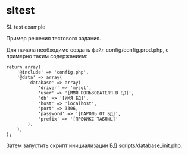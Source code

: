 # sltest
SL test example

Пример решения тестового задания.

Для начала необходимо создать файл config/config.prod.php, с примерно таким содержанием:
```
return array(
    '@include' => 'config.php',
    '@data' => array(
        'database' => array(
            'driver' => 'mysql',
            'user' => '[ИМЯ ПОЛЬЗОВАТЕЛЯ В БД]',
            'db' => '[ИМЯ БД]',
            'host' => 'localhost',
            'port' => 3306,
            'password' => '[ПАРОЛЬ ОТ БД]',
            'prefix' => '[ПРЕФИКС ТАБЛИЦ]'
        ),
    ),
);
```

Затем запустить скрипт инициализации БД scripts/database_init.php.